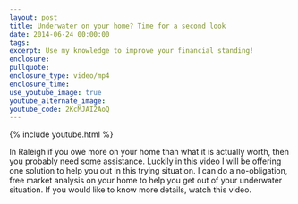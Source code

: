 ```yaml
---
layout: post
title: Underwater on your home? Time for a second look
date: 2014-06-24 00:00:00
tags:
excerpt: Use my knowledge to improve your financial standing!
enclosure:
pullquote:
enclosure_type: video/mp4
enclosure_time:
use_youtube_image: true
youtube_alternate_image:
youtube_code: 2KcMJAI2AoQ
---
```


{% include youtube.html %}

In Raleigh if you owe more on your home than what it is actually worth, then you probably need some assistance. Luckily in this video I will be offering one solution to help you out in this trying situation. I can do a no-obligation, free market analysis on your home to help you get out of your underwater situation. If you would like to know more details, watch this video.&nbsp;